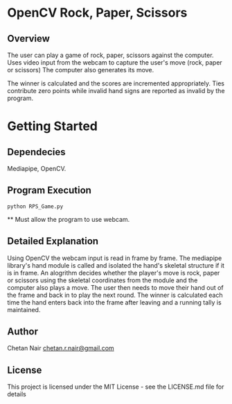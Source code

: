 # OpenCV Rock, Paper, Scissors

## Overview

The user can play a game of rock, paper, scissors against the computer.
Uses video input from the webcam to capture the user's move (rock, paper or scissors)
The computer also generates its move.

The winner is calculated and the scores are incremented appropriately.
Ties contribute zero points while invalid hand signs are reported as invalid by the program.

# Getting Started

## Dependecies

Mediapipe, OpenCV.

## Program Execution

```
python RPS_Game.py
```

\*\* Must allow the program to use webcam.

## Detailed Explanation

Using OpenCV the webcam input is read in frame by frame. The mediapipe library's hand module is called and isolated the hand's skeletal structure if it is in frame. An alogrithm decides whether the player's move is rock, paper or scissors using the skeletal coordinates from the module and the computer also plays a move. The user then needs to move their hand out of the frame and back in to play the next round. The winner is calculated each time the hand enters back into the frame after leaving and a running tally is maintained.

## Author

Chetan Nair
chetan.r.nair@gmail.com

## License

This project is licensed under the MIT License - see the LICENSE.md file for details
